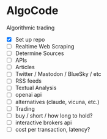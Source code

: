 # AlgoCode
Algorithmic trading

- [x] Set up repo
- [ ] Realtime Web Scraping
 - [ ] Determine Sources
 - [ ] APIs
 - [ ] Articles
 - [ ] Twitter / Mastodon / BlueSky / etc
 - [ ] RSS feeds
- [ ] Textual Analysis
 -  [ ] openai api
 -  [ ] alternatives (claude, vicuna, etc.)
- [ ] Trading
 - [ ] buy / short / how long to hold?
 - [ ] interactive brokers api
 - [ ] cost per transaction, latency?